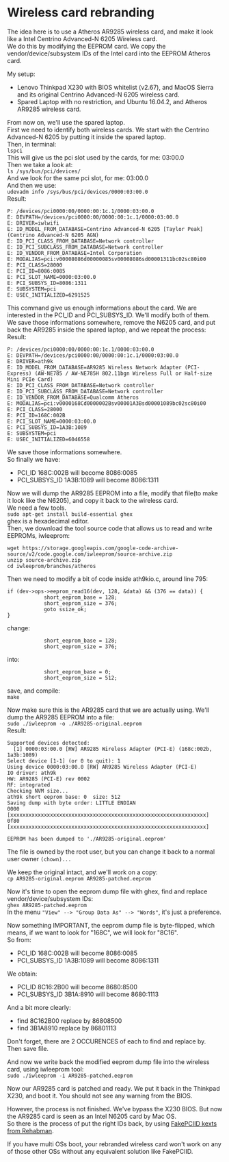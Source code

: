 # Wireless card rebranding
The idea here is to use a Atheros AR9285 wireless card, and make it look like a Intel Centrino Advanced-N 6205 Wireless card.  
We do this by modifying the EEPROM card. We copy the vendor/device/subsystem IDs of the Intel card into the EEPROM Atheros card.

My setup:
 - Lenovo Thinkpad X230 with BIOS whitelist (v2.67), and MacOS Sierra and its original Centrino Advanced-N 6205 wireless card.
 - Spared Laptop with no restriction, and Ubuntu 16.04.2, and Atheros AR9285 wireless card.

From now on, we'll use the spared laptop.  
First we need to identify both wireless cards. We start with the Centrino Advanced-N 6205 by putting it inside the spared laptop.  
Then, in terminal:  
`lspci`  
This will give us the pci slot used by the cards, for me: 03:00.0  
Then we take a look at:  
`ls /sys/bus/pci/devices/`  
And we look for the same pci slot, for me: 03:00.0  
And then we use:  
`udevadm info /sys/bus/pci/devices/0000:03:00.0`  
Result:
```
P: /devices/pci0000:00/0000:00:1c.1/0000:03:00.0
E: DEVPATH=/devices/pci0000:00/0000:00:1c.1/0000:03:00.0
E: DRIVER=iwlwifi
E: ID_MODEL_FROM_DATABASE=Centrino Advanced-N 6205 [Taylor Peak] (Centrino Advanced-N 6205 AGN)
E: ID_PCI_CLASS_FROM_DATABASE=Network controller
E: ID_PCI_SUBCLASS_FROM_DATABASE=Network controller
E: ID_VENDOR_FROM_DATABASE=Intel Corporation
E: MODALIAS=pci:v00008086d00000085sv00008086sd00001311bc02sc80i00
E: PCI_CLASS=28000
E: PCI_ID=8086:0085
E: PCI_SLOT_NAME=0000:03:00.0
E: PCI_SUBSYS_ID=8086:1311
E: SUBSYSTEM=pci
E: USEC_INITIALIZED=6291525
```
This command give us enough informations about the card. We are interested in the PCI_ID and PCI_SUBSYS_ID. We'll modify both of them.  
We save those informations somewhere, remove the N6205 card, and put back the AR9285 inside the spared laptop, and we repeat the process:  
Result:
```
P: /devices/pci0000:00/0000:00:1c.1/0000:03:00.0
E: DEVPATH=/devices/pci0000:00/0000:00:1c.1/0000:03:00.0
E: DRIVER=ath9k
E: ID_MODEL_FROM_DATABASE=AR9285 Wireless Network Adapter (PCI-Express) (AW-NE785 / AW-NE785H 802.11bgn Wireless Full or Half-size Mini PCIe Card)
E: ID_PCI_CLASS_FROM_DATABASE=Network controller
E: ID_PCI_SUBCLASS_FROM_DATABASE=Network controller
E: ID_VENDOR_FROM_DATABASE=Qualcomm Atheros
E: MODALIAS=pci:v0000168Cd0000002Bsv00001A3Bsd00001089bc02sc80i00
E: PCI_CLASS=28000
E: PCI_ID=168C:002B
E: PCI_SLOT_NAME=0000:03:00.0
E: PCI_SUBSYS_ID=1A3B:1089
E: SUBSYSTEM=pci
E: USEC_INITIALIZED=6046558
```
We save those informations somewhere.  
So finally we have:  
- PCI_ID 168C:002B will become 8086:0085  
- PCI_SUBSYS_ID 1A3B:1089 will become 8086:1311  

Now we will dump the AR9285 EEPROM into a file, modify that file(to make it look like the N6205), and copy it back to the wireless card.  
We need a few tools.  
`sudo apt-get install build-essential ghex`  
ghex is a hexadecimal editor.  
Then, we download the tool source code that allows us to read and write EEPROMs, iwleeprom:  
```
wget https://storage.googleapis.com/google-code-archive-source/v2/code.google.com/iwleeprom/source-archive.zip
unzip source-archive.zip
cd iwleeprom/branches/atheros
```
Then we need to modify a bit of code inside ath9kio.c, around line 795:  
```
if (dev->ops->eeprom_read16(dev, 128, &data) && (376 == data)) {
            short_eeprom_base = 128;
            short_eeprom_size = 376;
            goto ssize_ok;
}
```
change:  
```
            short_eeprom_base = 128;
            short_eeprom_size = 376;
```
into:  
```
            short_eeprom_base = 0;
            short_eeprom_size = 512;
```
save, and compile:  
`make`  

Now make sure this is the AR9285 card that we are actually using.
We'll dump the AR9285 EEPROM into a file:  
`sudo ./iwleeprom -o ./AR9285-original.eeprom`  
Result:  
```
Supported devices detected:
  [1] 0000:03:00.0 [RW] AR9285 Wireless Adapter (PCI-E) (168c:002b, 1a3b:1089)
Select device [1-1] (or 0 to quit): 1
Using device 0000:03:00.0 [RW] AR9285 Wireless Adapter (PCI-E)
IO driver: ath9k
HW: AR9285 (PCI-E) rev 0002
RF: integrated
Checking NVM size...
ath9k short eeprom base: 0  size: 512
Saving dump with byte order: LITTLE ENDIAN
0000 [xxxxxxxxxxxxxxxxxxxxxxxxxxxxxxxxxxxxxxxxxxxxxxxxxxxxxxxxxxxxxxxx]
0f80 [xxxxxxxxxxxxxxxxxxxxxxxxxxxxxxxxxxxxxxxxxxxxxxxxxxxxxxxxxxxxxxxx]

EEPROM has been dumped to './AR9285-original.eeprom'
```

The file is owned by the root user, but you can change it back to a normal user owner `(chown)...`

We keep the original intact, and we'll work on a copy:  
`cp AR9285-original.eeprom AR9285-patched.eeprom`  

Now it's time to open the eeprom dump file with ghex, find and replace vendor/device/subsystem IDs:  
`ghex AR9285-patched.eeprom`  
In the menu `"View" --> "Group Data As" --> "Words"`, it's just a preference.  

Now something IMPORTANT, the eeprom dump file is byte-flipped, which means, if we want to look for "168C", we will look for "8C16".  
So from:  
- PCI_ID 168C:002B  will become 8086:0085
- PCI_SUBSYS_ID 1A3B:1089 will become 8086:1311

We obtain:  
- PCI_ID 8C16:2B00  will become 8680:8500
- PCI_SUBSYS_ID 3B1A:8910 will become 8680:1113

And a bit more clearly:  
- find 8C162B00       replace by 86808500
- find 3B1A8910       replace by 86801113

Don't forget, there are 2 OCCURENCES of each to find and replace by.  
Then save file.  

And now we write back the modified eeprom dump file into the wireless card, using iwleeprom tool:  
`sudo ./iwleeprom -i AR9285-patched.eeprom`  

Now our AR9285 card is patched and ready. We put it back in the Thinkpad X230, and boot it. You should not see any warning from the BIOS.  

However, the process is not finished. We've bypass the X230 BIOS. But now the AR9285 card is seen as an Intel N6205 card by Mac OS.  
So there is the process of put the right IDs back, by using [FakePCIID kexts from Rehabman](https://github.com/RehabMan/OS-X-Fake-PCI-ID).  

If you have multi OSs boot, your rebranded wireless card won't work on any of those other OSs without any equivalent solution like FakePCIID.

